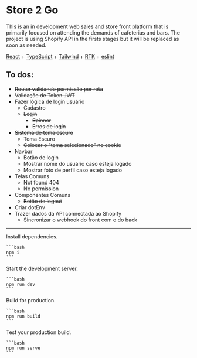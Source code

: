 

# Store 2 Go

This is an in development web sales and store front platform that is primarily focused on attending the demands of cafeterias and bars.
The project is using Shopify API in the firsts stages but it will be replaced as soon as needed. 

[React](https://reactjs.org) + [TypeScript](https://www.typescriptlang.org/) + [Tailwind](https://tailwindcss.com/) + [RTK](https://redux-toolkit.js.org/) + [eslint](https://eslint.org/)

## To dos:

 - ~~Router validando permissão por rota~~
 - ~~Validação de Token JWT~~   
 - Fazer lógica de login usuário
	 - Cadastro
	 - ~~Login~~
		 - ~~Spinner~~
		 - ~~Erros de login~~
- ~~Sistema de tema escuro~~
	- ~~Tema Escuro~~
	- ~~Colocar o "tema selecionado" no cookie~~
 - Navbar
	 - ~~Botão de login~~
	 - Mostrar nome do usuário caso esteja logado
	 - Mostrar foto de perfil caso esteja logado
 - Telas Comuns
	 - Not found 404
	 - No permission
 - Componentes Comuns
	- ~~Botão de logout~~
 - Criar dotEnv
 - Trazer dados da API connectada ao Shopify
 	 - Sincronizar o webhook do front com o do back



<hr/>

Install dependencies.

    ```bash
    npm i
    ```

Start the development server.

    ```bash
    npm run dev
    ```


Build for production.

    ```bash
    npm run build
    ```

Test your production build.

    ```bash
    npm run serve
    ```
